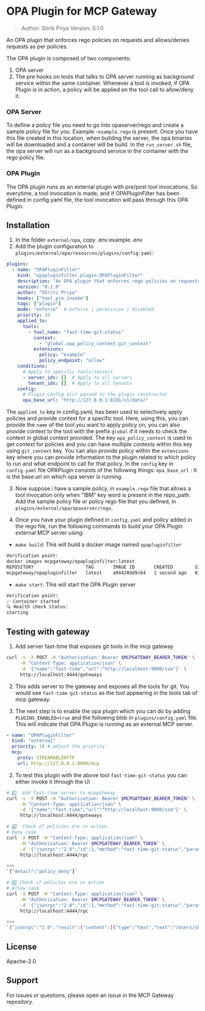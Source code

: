 # OPA Plugin for MCP Gateway

> Author: Shriti Priya
> Version: 0.1.0

An OPA plugin that enforces rego policies on requests and allows/denies requests as per policies.

The OPA plugin is composed of two components:
1. OPA server 
2. The pre hooks on tools that talks to OPA server running as background service within the same container. Whenever a tool is invoked, if OPA Plugin is in action, a policy will be applied on the tool call to allow/deny it.

### OPA Server
To define a policy file you need to go into opaserver/rego and create a sample policy file for you. 
Example -`example.rego` is present.
Once you have this file created in this location, when building the server, the opa binaries will be downloaded and a container will be build. 
In the `run_server.sh` file, the opa server will run as a background service in the container with the rego policy file.

### OPA Plugin 
The OPA plugin runs as an external plugin with pre/post tool invocations. So everytime, a tool invocation is made, and if OPAPluginFilter has been defined in config.yaml file, the tool invocation will pass through this OPA Plugin.


## Installation

1. In the folder `external/opa`, copy .env.example .env
2. Add the plugin configuration to `plugins/external/opa/resources/plugins/config.yaml`:

```yaml
plugins:
  - name: "OPAPluginFilter"
    kind: "opapluginfilter.plugin.OPAPluginFilter"
    description: "An OPA plugin that enforces rego policies on requests and allows/denies requests as per policies"
    version: "0.1.0"
    author: "Shriti Priya"
    hooks: ["tool_pre_invoke"]
    tags: ["plugin"]
    mode: "enforce"  # enforce | permissive | disabled
    priority: 10
    applied_to:
      tools:
        - tool_name: "fast-time-git-status"
          context:
            - "global.opa_policy_context.git_context"
          extensions:
            policy: "example"
            policy_endpoint: "allow"
    conditions:
      # Apply to specific tools/servers
      - server_ids: []  # Apply to all servers
        tenant_ids: []  # Apply to all tenants
    config:
      # Plugin config dict passed to the plugin constructor
      opa_base_url: "http://127.0.0.1:8181/v1/data/"
```
The `applied_to` key in config.yaml, has been used to selectively apply policies and provide context for a specific tool. 
Here, using this, you can provide the `name` of the tool you want to apply policy on, you can also provide 
context to the tool with the prefix `global` if it needs to check the context in global context provided. 
The key `opa_policy_context` is used to get context for policies and you can have multiple contexts within this key using `git_context` key.
You can also provide policy within the `extensions` key where you can provide information to the plugin
related to which policy to run and what endpoint to call for that policy.
In the `config` key in `config.yaml` file OPAPlugin consists of the following things:
`opa_base_url` : It is the base url on which opa server is running.

3. Now suppose i have a sample policy, in `example.rego` file that allows a tool invocation only when "IBM" key word is present in the repo_path. Add the sample policy file or policy rego file that you defined, in `plugins/external/opa/opaserver/rego`.

3. Once you have your plugin defined in `config.yaml` and policy added in the rego file, run the following commands to build your OPA Plugin external MCP server using:
* `make build`:  This will build a docker image named `opapluginfilter`

```bash
Verification point:
docker images mcpgateway/opapluginfilter:latest
REPOSITORY                   TAG       IMAGE ID       CREATED        SIZE
mcpgateway/opapluginfilter   latest    a94428dd9c64   1 second ago   810MB
```

* `make start`: This will start the OPA Plugin server 
```bash
Verification point:
✅ Container started
🔍 Health check status:
starting
```

## Testing with gateway

1. Add server fast-time that exposes git tools in the mcp gateway 
```bash
curl -s -X POST -H "Authorization: Bearer $MCPGATEWAY_BEARER_TOKEN" \
     -H "Content-Type: application/json" \
     -d '{"name":"fast-time","url":"http://localhost:9000/sse"}' \
     http://localhost:4444/gateways
```

2. This adds server to the gateway and exposes all the tools for git. You would see `fast-time-git-status` as the tool appearing in the tools tab of mcp gateway.

3. The next step is to enable the opa plugin which you can do by adding `PLUGINS_ENABLED=true` and the following blob in `plugins/config.yaml` file. This will indicate that OPA Plugin is running as an external MCP server.
  
  ```yaml
  - name: "OPAPluginFilter"
    kind: "external"
    priority: 10 # adjust the priority
    mcp:
      proto: STREAMABLEHTTP
      url: http://127.0.0.1:8000/mcp
  ```

2. To test this plugin with the above tool `fast-time-git-status` you can either invoke it through the UI
```bash
# 1️⃣  Add fast-time server to mcpgateway
curl -s -X POST -H "Authorization: Bearer $MCPGATEWAY_BEARER_TOKEN" \
     -H "Content-Type: application/json" \
     -d '{"name":"fast-time","url":"http://localhost:9000/sse"}' \
     http://localhost:4444/gateways

# 2️⃣  Check if policies are in action. 
# Deny case
curl -X POST -H "Content-Type: application/json" \
     -H "Authorization: Bearer $MCPGATEWAY_BEARER_TOKEN" \
     -d '{"jsonrpc":"2.0","id":1,"method":"fast-time-git-status","params":{"repo_path":"path/BIM"}}' \
     http://localhost:4444/rpc

>>>
`{"detail":"policy_deny"}`

# 3️⃣ Check if policies are in action 
# Allow case 
curl -X POST -H "Content-Type: application/json" \
     -H "Authorization: Bearer $MCPGATEWAY_BEARER_TOKEN" \
     -d '{"jsonrpc":"2.0","id":1,"method":"fast-time-git-status","params":{"repo_path":"path/IBM"}}' \
     http://localhost:4444/rpc

>>>
`{"jsonrpc":"2.0","result":{"content":[{"type":"text","text":"/Users/shritipriya/Documents/2025/271-PR/mcp-context-forge/path/IBM"}],"is_error":false},"id":1}`
```

## License

Apache-2.0

## Support

For issues or questions, please open an issue in the MCP Gateway repository.

















